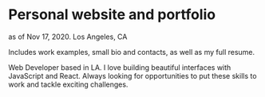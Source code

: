 # Personal website and portfolio

as of Nov 17, 2020. 
Los Angeles, CA

Includes work examples, small bio and contacts, as well as my full resume.

Web Developer based in LA.
I love building beautiful interfaces with JavaScript and React.
Always looking for opportunities to put these skills to work and tackle exciting challenges.
